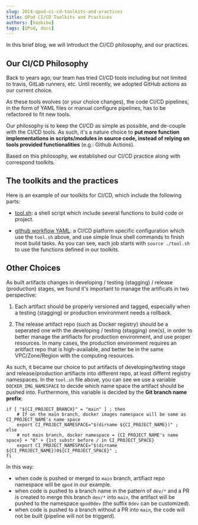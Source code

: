 ```yaml
---
slug: 2024-qpod-ci-cd-toolkits-and-practices
title: QPod CI/CD Toolkits and Practices
authors: [haobibo]
tags: [QPod, docs]
---
```


In this brief blog, we will introduct the CI/CD philosophy, and our practices.

## Our CI/CD Philosophy

Back to years ago, our team has tried CI/CD tools including but not limited to travis, GitLab runners, etc. Until recently, we adopted GitHub actions as our current choice.

As these tools evolves (or your choice changes), the code CI/CD pipelines, in the form of YAML files or manual configure pipelines, has to be refactored to fit new tools.

Our philosophy is to keep the CI/CD as simple as possible, and de-couple with the CI/CD tools.
As such, it's a nature choice to **put more function implementations in scripts/modules in source code, instead of relying on tools provided functionalities** (e.g.: Github Actions).

Based on this philosophy, we established our CI/CD practice along with correspond toolkits.

## The toolkits and the practices

Here is an example of our toolkits for CI/CD, which include the following parts:

- [tool.sh](https://github.com/QPod/lab-foundation/blob/main/tool.sh): a shell script which include several functions to build code or project.

- [github workflow YAML](https://github.com/QPod/lab-foundation/blob/main/.github/workflows/build-docker.yml): a CI/CD platform specific configuration which use the `tool.sh` above, and use simple linux shell commands to finish most build tasks. As you can see, each job starts with `source ./tool.sh` to use the functions defined in our toolkits.

## Other Choices

As built artifacts changes in developing / testing (stagging) / release (production) stages, we found it's important to manage the artificats in two perspective:

1. Each artifact should be properly versioned and tagged, especially when a testing (stagging) or production environment needs a rollback.

2. The release artifact repo (such as Docker registry) should be a seperated one with the developing / testing (stagging) one(s), in order to better manage the artifiacts for production environment, and use proper resources. In many cases, the production environment requires an aritifact repo that is high-available, and better be in the same VPC/Zone/Region with the computing resources.

As such, it became our choice to put artifacts of developing/testing stage and release/production artifiacts into different repo, at least differnt registry namespaces. In the `tool.sh` file above, you can see we use a variable `DOCKER_IMG_NAMESPACE` to decide which name space the artifact should be pushed into. Furthermore, this variable is decided by the **Git branch name prefix**:

```shell
if [ "${CI_PROJECT_BRANCH}" = "main" ] ; then
    # If on the main branch, docker images namespace will be same as CI_PROJECT_NAME's name space
    export CI_PROJECT_NAMESPACE="$(dirname ${CI_PROJECT_NAME})" ;
else
    # not main branch, docker namespace = {CI_PROJECT_NAME's name space} + "0" + {1st substr before / in CI_PROJECT_SPACE}
    export CI_PROJECT_NAMESPACE="$(dirname ${CI_PROJECT_NAME})0${CI_PROJECT_SPACE}" ;
fi
```

In this way:

- when code is pushed or merged to `main` branch, artifiact repo namespace will be `qpod` in our example.
- when code is pushed to a branch name in the pattern of `dev/*` and a PR is created to merge this branch `dev/*` into `main`, the artifact will be pushed to the namespace `qpod0dev` (the suffix `0dev` can be customized).
- when code is pushed to a branch without a PR into `main`, the code will not be built (pipeline will not be triggerd).
